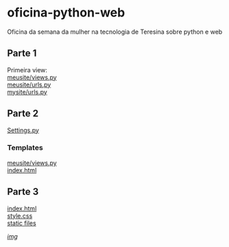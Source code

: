 # oficina-python-web
Oficina da semana da mulher na tecnologia de Teresina sobre python e web


## Parte 1

Primeira view:    
[meusite/views.py](https://github.com/camilaavilarinho/oficina-python-web/blob/step-1/mysite/meusite/views.py)    
[meusite/urls.py](https://github.com/camilaavilarinho/oficina-python-web/blob/step-1/mysite/meusite/urls.py)       
[mysite/urls.py](https://github.com/camilaavilarinho/oficina-python-web/blob/step-1/mysite/mysite/urls.py)     

## Parte 2

[Settings.py](https://github.com/camilaavilarinho/oficina-python-web/blob/step-2/mysite/mysite/settings.py)

### Templates
[meusite/views.py](https://github.com/camilaavilarinho/oficina-python-web/blob/step-2/mysite/meusite/views.py)    
[index.html](https://github.com/camilaavilarinho/oficina-python-web/blob/step-2/mysite/meusite/templates/meusite/index.html)    

## Parte 3
[index.html](https://github.com/camilaavilarinho/oficina-python-web/blob/step-2/mysite/meusite/templates/meusite/index.html)    
[style.css](https://github.com/camilaavilarinho/oficina-python-web/blob/step-3/mysite/meusite/static/css/style.css)    
[static files](https://github.com/camilaavilarinho/oficina-python-web/blob/step-3/mysite/mysite/settings.py)    

*[img](https://github.com/camilaavilarinho/oficina-python-web/tree/step-3/mysite/meusite/static/img)*    





